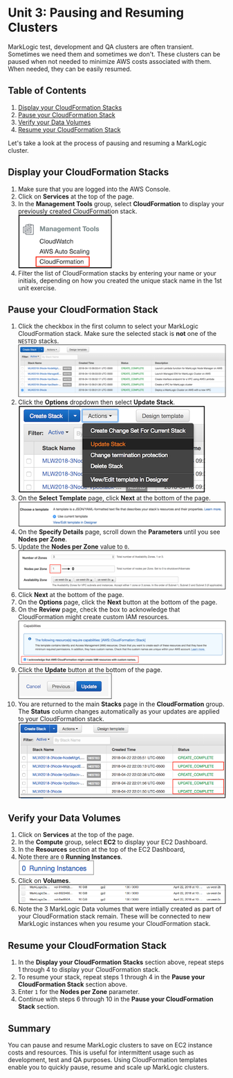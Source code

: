 # Unit 3: Pausing and Resuming Clusters

MarkLogic test, development and QA clusters are often transient. Sometimes we need them and sometimes we don't. These clusters can be paused when not needed to minimize AWS costs associated with them. When needed, they can be easily resumed.

## Table of Contents
1. [Display your CloudFormation Stacks](#cf-stacks)
2. [Pause your CloudFormation Stack](#pause-stack)
3. [Verify your Data Volumes](#verify)
4. [Resume your CloudFormation Stack](#resume)

Let's take a look at the process of pausing and resuming a MarkLogic cluster.

<a name="cf-stacks"></a>
## Display your CloudFormation Stacks
1.	Make sure that you are logged into the AWS Console.
2.	Click on **Services** at the top of the page.
3. In the **Management Tools** group, select **CloudFormation** to display your previously created CloudFormation stack.  
	![CloudFormation menu](./images/1-AWS-resources-CF-menu.png)
4. Filter the list of CloudFormation stacks by entering your name or your initials, depending on how you created the unique stack name in the 1st unit exercise.

<a name="pause-stack"></a>
## Pause your CloudFormation Stack
1. Click the checkbox in the first column to select your MarkLogic CloudFormation stack.  Make sure the selected stack is **not** one of the `NESTED` stacks.
	![Show Stacks](./images/2-CF-select-stack.png)
2. Click the **Options** dropdown then select **Update Stack**.  
	![Options menu](./images/3-CF-update-stack-menu.png)
3. On the **Select Template** page, click **Next** at the bottom of the page.  
	![Update parameters](./images/4-CF-select-stack.png)
4. On the **Specify Details** page, scroll down the **Parameters** until you see **Nodes per Zone**.
5. Update the **Nodes per Zone** value to `0`.
	![Nodes per Zone value](./images/5-CF-update-num-instances.png)
6. Click **Next** at the bottom of the page.
7. On the **Options** page, click the **Next** button at the bottom of the page.
8. On the **Review** page, check the box to acknowledge that CloudFormation might create custom IAM resources.
	![IAM Checkbox](./images/7-CF-acknowledge.png) 
9. Click the **Update** button at the bottom of the page.  
	![Update button](./images/9-CF-update-button.png)
10. You are returned to the main **Stacks** page in the **CloudFormation** group. The **Status** column changes automatically as your updates are applied to your CloudFormation stack.
	![Main Stacks Page](./images/10-CF-update-status.png)

<a name="verify"></a>
## Verify your Data Volumes
1. Click on **Services** at the top of the page.
2. In the **Compute** group, select **EC2** to display your EC2 Dashboard.
3. In the **Resources** section at the top of the EC2 Dashboard, 
4. Note there are `0` **Running Instances**.  
	![Verify instances](./images/11-verify-0-instances.png)
5. Click on **Volumes**.  
	![Verify EBS Storage](./images/12-verify-ebs-volumes.png)
6. Note the 3 MarkLogic Data volumes that were intially created as part of your CloudFormation stack remain. These will be connected to new MarkLogic instances when you resume your CloudFormation stack.

<a name="resume"></a>
## Resume your CloudFormation Stack
1. In the **Display your CloudFormation Stacks** section above, repeat steps 1 through 4 to display your CloudFormation stack.
2. To resume your stack, repeat steps 1 through 4 in the **Pause your CloudFormation Stack** section above.
3. Enter `1` for the **Nodes per Zone** parameter.
4. Continue with steps 6 through 10 in the **Pause your CloudFormation Stack** section.

## Summary
You can pause and resume MarkLogic clusters to save on EC2 instance costs and resources. This is useful for intermittent usage such as development, test and QA purposes. Using CloudFormation templates enable you to quickly pause, resume and scale up MarkLogic clusters.
